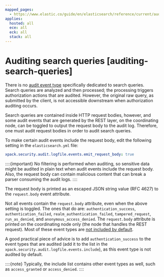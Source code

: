 ```yaml
---
mapped_pages:
  - https://www.elastic.co/guide/en/elasticsearch/reference/current/auditing-search-queries.html
applies:
  hosted: all
  ece: all
  eck: all
  stack: all
---
```


# Auditing search queries [auditing-search-queries]

There is no [audit event type](elasticsearch-audit-events.md) specifically dedicated to search queries. Search queries are analyzed and then processed; the processing triggers authorization actions that are audited. However, the original raw query, as submitted by the client, is not accessible downstream when authorization auditing occurs.

Search queries are contained inside HTTP request bodies, however, and some audit events that are generated by the REST layer, on the coordinating node, can be toggled to output the request body to the audit log. Therefore, one must audit request bodies in order to audit search queries.

To make certain audit events include the request body, edit the following setting in the `elasticsearch.yml` file:

```yaml
xpack.security.audit.logfile.events.emit_request_body: true
```

::::{important} 
No filtering is performed when auditing, so sensitive data might be audited in plain text when audit events include the request body. Also, the request body can contain malicious content that can break a parser consuming the audit logs.
::::

The request body is printed as an escaped JSON string value (RFC 4627) to the `request.body` event attribute.

Not all events contain the `request.body` attribute, even when the above setting is toggled. The ones that do are: `authentication_success`, `authentication_failed`, `realm_authentication_failed`, `tampered_request`, `run_as_denied`, and `anonymous_access_denied`. The `request.body` attribute is printed on the coordinating node only (the node that handles the REST request). Most of these event types are [not included by default](https://www.elastic.co/guide/en/elasticsearch/reference/current/auditing-settings.html#xpack-sa-lf-events-include).

A good practical piece of advice is to add `authentication_success` to the event types that are audited (add it to the list in the `xpack.security.audit.logfile.events.include`), as this event type is not audited by default.

::::{note} 
Typically, the include list contains other event types as well, such as `access_granted` or `access_denied`.
::::



